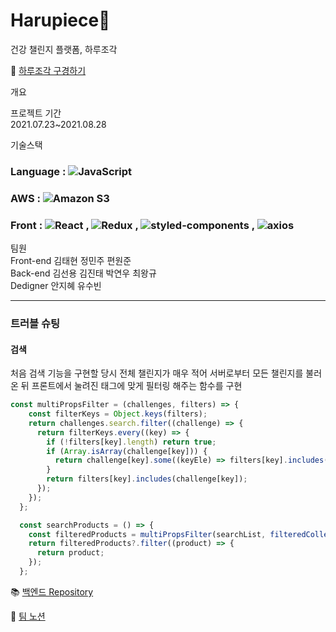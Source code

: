 # Harupiece🌙

건강 챌린지 플랫폼, 하루조각

💎 [하루조각 구경하기](https://harupiece.com/)

개요

프로젝트 기간   
2021.07.23~2021.08.28

기술스택   
### Language : <img alt="JavaScript" src ="https://img.shields.io/badge/JavaScript-F7DF1E.svg?&style=for-the-appveyor&logo=JavaScript&logoColor=white"/>   
### AWS : <img alt="Amazon S3" src ="https://img.shields.io/badge/Amazon S3-569A31.svg?&style=for-the-appveyor&logo=Amazon S3&logoColor=white"/>
### Front : <img alt="React" src ="https://img.shields.io/badge/React-61DAFB.svg?&style=for-the-appveyor&logo=React&logoColor=white"/> , <img alt="Redux" src ="https://img.shields.io/badge/Redux-764ABC.svg?&style=for-the-appveyor&logo=Redux&logoColor=white"/> , <img alt="styled-components" src ="https://img.shields.io/badge/styled_components-DB7093.svg?&style=for-the-appveyor&logo=styled-components&logoColor=white"/> , <img alt="axios" src ="https://img.shields.io/badge/axios-764ABC.svg?&style=for-the-appveyor&logo=axios&logoColor=white"/>   

팀원   
Front-end 김태현 정민주 편원준   
Back-end 김선용 김진태 박연우 최왕규   
Dedigner 안지혜 유수빈   

***

### 트러블 슈팅

#### 검색

처음 검색 기능을 구현할 당시 전체 챌린지가 매우 적어 서버로부터 모든 챌린지를 불러온 뒤 프론트에서 눌려진 태그에 맞게 필터링 해주는 함수를 구현
```javascript
const multiPropsFilter = (challenges, filters) => {
    const filterKeys = Object.keys(filters); 
    return challenges.search.filter((challenge) => {
      return filterKeys.every((key) => {
        if (!filters[key].length) return true;
        if (Array.isArray(challenge[key])) {
          return challenge[key].some((keyEle) => filters[key].includes(keyEle)); 
        }
        return filters[key].includes(challenge[key]);
      });
    });
  };

  const searchProducts = () => {
    const filteredProducts = multiPropsFilter(searchList, filteredCollected());
    return filteredProducts?.filter((product) => {
      return product;
    });
  };
```

📚 [백엔드 Repository]()

📝 [팀 노션](https://pinnate-whimsey-d2c.notion.site/b4cb15aad252413c9cad64877dba3719)
